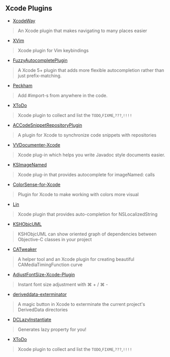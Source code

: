 ## Xcode Plugins

* [XcodeWay](https://github.com/onmyway133/XcodeWay)
> An Xcode plugin that makes navigating to many places easier

* [XVim](https://github.com/XVimProject/XVim)
> Xcode plugin for Vim keybindings

* [FuzzyAutocompletePlugin](https://github.com/FuzzyAutocomplete/FuzzyAutocompletePlugin)
> A Xcode 5+ plugin that adds more flexible autocompletion rather than just prefix-matching.

* [Peckham](https://github.com/markohlebar/Peckham)
> Add #import-s from anywhere in the code.

* [XToDo](https://github.com/trawor/XToDo)
> Xcode plugin to collect and list the `TODO`,`FIXME`,`???`,`!!!!`

* [ACCodeSnippetRepositoryPlugin](https://github.com/acoomans/ACCodeSnippetRepositoryPlugin)
> A plugin for Xcode to synchronize code snippets with repositories

* [VVDocumenter-Xcode](https://github.com/onevcat/VVDocumenter-Xcode)
> Xcode plug-in which helps you write Javadoc style documents easier.

* [KSImageNamed](https://github.com/ksuther/KSImageNamed-Xcode)
> Xcode plug-in that provides autocomplete for imageNamed: calls

* [ColorSense-for-Xcode](https://github.com/omz/ColorSense-for-Xcode)
> Plugin for Xcode to make working with colors more visual

* [Lin](https://github.com/questbeat/Lin)
> Xcode plugin that provides auto-completion for NSLocalizedString

* [KSHObjcUML](https://github.com/kimsungwhee/KSHObjcUML)
> KSHObjcUML can show oriented graph of dependencies between Objective-C classes in your project

* [CATweaker](https://github.com/keefo/CATweaker)
> A helper tool and an Xcode plugin for creating beautiful CAMediaTimingFunction curve

* [AdjustFontSize-Xcode-Plugin](https://github.com/zats/AdjustFontSize-Xcode-Plugin)
> Instant font size adjustment with ⌘ + / ⌘ -

* [deriveddata-exterminator](https://github.com/kattrali/deriveddata-exterminator)
> A magic button in Xcode to exterminate the current project's DerivedData directories

* [DCLazyInstantiate](https://github.com/youweit/DCLazyInstantiate)
> Generates lazy property for you!

* [XToDo](https://github.com/trawor/XToDo)
> Xcode plugin to collect and list the `TODO`,`FIXME`,`???`,`!!!!`
